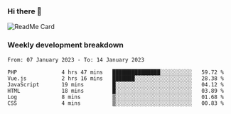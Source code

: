 ### Hi there 👋

<!--
**itzcy/itzcy** is a ✨ _special_ ✨ repository because its `README.md` (this file) appears on your GitHub profile.

Here are some ideas to get you started:

- 🔭 I’m currently working on ...
- 🌱 I’m currently learning ...
- 👯 I’m looking to collaborate on ...
- 🤔 I’m looking for help with ...
- 💬 Ask me about ...
- 📫 How to reach me: ...
- 😄 Pronouns: ...
- ⚡ Fun fact: ...
-->
![ReadMe Card](https://github-readme-stats.vercel.app/api?username=itzcy&show_icons=true&title_color=2d3198&icon_color=797cb8&text_color=24292e&bg_color=f6f8fa)

### Weekly development breakdown
<!--START_SECTION:waka-->

```text
From: 07 January 2023 - To: 14 January 2023

PHP              4 hrs 47 mins   ███████████████░░░░░░░░░░   59.72 %
Vue.js           2 hrs 16 mins   ███████░░░░░░░░░░░░░░░░░░   28.38 %
JavaScript       19 mins         █░░░░░░░░░░░░░░░░░░░░░░░░   04.12 %
HTML             18 mins         █░░░░░░░░░░░░░░░░░░░░░░░░   03.89 %
Log              8 mins          ▒░░░░░░░░░░░░░░░░░░░░░░░░   01.68 %
CSS              4 mins          ▒░░░░░░░░░░░░░░░░░░░░░░░░   00.83 %
```

<!--END_SECTION:waka-->
